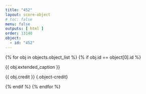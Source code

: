 ```yaml
---
title: "452"
layout: score-object
# toc: false
menu: false
outputs: [ html ]
order: 13140
object:
  - id: "452"
---
```


{% for obj in objects.object_list %}
{% if obj.id == object[0].id %}

{{ obj.extended_caption }}

{{ obj.credit }} {.object-credit}

{% endif %}
{% endfor %}
